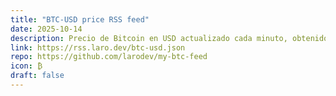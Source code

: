 ```yaml
---
title: "BTC-USD price RSS feed"
date: 2025-10-14
description: Precio de Bitcoin en USD actualizado cada minuto, obtenido de CoinGecko. Tiempo UTC por defecto, permite un parámetro opcional para ajustar la hora: ?tz=Europe/Lisboa, ?tz=-6, etc. Desfase numérico o nombres de franjas horarias de IANA.
link: https://rss.laro.dev/btc-usd.json
repo: https://github.com/larodev/my-btc-feed
icon: ₿
draft: false
---
```


